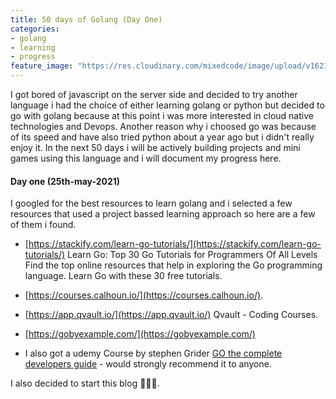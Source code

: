 ```yaml
---
title: 50 days of Golang (Day One)
categories:
- golang
- learning
- progress
feature_image: "https://res.cloudinary.com/mixedcode/image/upload/v1621978779/day-one-learning-go-lang_ghpfo3.webp"
---
```


I got bored of javascript on the server side and decided to try another language i had the choice of either learning golang or python but decided to go with golang because at this point i was more interested in cloud native technologies and Devops. Another reason why i choosed go was because of its speed and have also tried python about a year ago but i didn't really enjoy it. 
In the next 50 days i will be actively building projects and mini games using this language and i will document my progress here.

#### Day one (25th-may-2021)
I googled for the best resources to learn golang and i selected a few resources that used a project bassed learning approach so here are a few of them i found. 

- [https://stackify.com/learn-go-tutorials/](https://stackify.com/learn-go-tutorials/)
Learn Go: Top 30 Go Tutorials for Programmers Of All Levels
Find the top online resources that help in exploring the Go programming language. Learn Go with these 30 free tutorials.


- [https://courses.calhoun.io/](https://courses.calhoun.io/).


- [https://app.qvault.io/](https://app.qvault.io/)
Qvault - Coding Courses.


- [https://gobyexample.com/](https://gobyexample.com/)

- I also got a udemy Course by stephen Grider [GO the complete developers guide](https://www.udemy.com/course/go-the-complete-developers-guide/) - would strongly recommend it to anyone.

I also decided to start this blog 🎉🎉🎉.